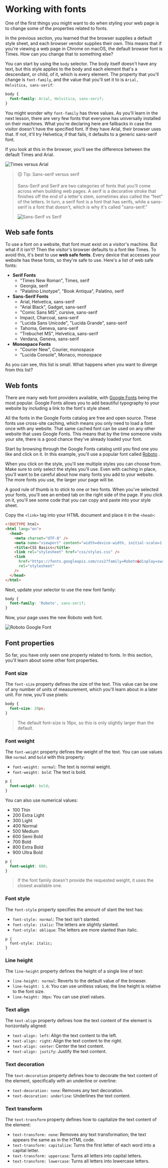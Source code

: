 # Working with fonts

One of the first things you might want to do when styling your web page is to change some of the properties related to fonts.

In the previous section, you learned that the browser supplies a default style sheet, and each browser vendor supplies their own. This means that if you're viewing a web page in Chrome on macOS, the default browser font is Times. How can you change that to something else?

You can start by using the `body` selector. The body itself doesn't have any text, but this style applies to the body and each element that's a descendant, or child, of it, which is every element. The property that you'll change is `font-family`, and the value that you'll set it to is `Arial, Helvitica, sans-serif`:

```css
body {
  font-family: Arial, Helvitica, sans-serif;
}
```

You might wonder why `font-family` has three values. As you'll learn in the next lesson, there are very few fonts that everyone has universally installed on their machines. What you're declaring here are fallbacks in case the visitor doesn't have the specified font. If they have Arial, their browser uses that. If not, it'll try Helvetica; if that fails, it defaults to a generic sans-serif font.

If you look at this in the browser, you'll see the difference between the default Times and Arial.

![Times versus Arial](https://user-images.githubusercontent.com/94882786/176082053-a824a286-b3b2-40f2-afeb-a9ca402b3d3a.png)

>🛈 Tip: Sans-serif versus serif
>
>Sans-Serif and Serif are two categories of fonts that you'll come across when building web pages. A serif is a decorative stroke that finishes off the end of a letter's stem, sometimes also called the “feet” of the letters. In turn, a serif font is a font that has serifs, while a sans-serif is a font that doesn't, which is why it's called "sans-serif."
>
>![Sans-Serif vs Serif](https://user-images.githubusercontent.com/94882786/176082101-af7eea6b-c7ec-47ea-8fa8-0e5f6a99bfd5.jpg)

## Web safe fonts

To use a font on a website, that font must exist on a visitor's machine. But what if it isn't? Then the visitor's browser defaults to a font like Times. To avoid this, it's best to use **web safe fonts**. Every device that accesses your website has these fonts, so they're safe to use. Here's a list of web safe fonts:

-   **Serif Fonts**
    -   "Times New Roman", Times, serif
    -   Georgia, serif
    -   "Palatino Linotype", "Book Antiqua", Palatino, serif
-   **Sans-Serif Fonts**
    -   Arial, Helvetica, sans-serif
    -   "Arial Black", Gadget, sans-serif
    -   "Comic Sans MS", cursive, sans-serif
    -   Impact, Charcoal, sans-serif
    -   "Lucida Sans Unicode", "Lucida Grande", sans-serif
    -   Tahoma, Geneva, sans-serif
    -   "Trebuchet MS", Helvetica, sans-serif
    -   Verdana, Geneva, sans-serif
-   **Monospace Fonts**
    -   "Courier New", Courier, monospace
    -   "Lucida Console", Monaco, monospace

As you can see, this list is small. What happens when you want to diverge from this list?

## Web fonts

There are many web font providers available, with [Google Fonts](https://fonts.google.com/) being the most popular. Google Fonts allows you to add beautiful typography to your website by including a link to the font's style sheet.

All the fonts in the Google Fonts catalog are free and open source. These fonts use cross-site caching, which means you only need to load a font once with any website. That same cached font can be used on any other website that uses Google Fonts. This means that by the time someone visits your site, there is a good chance they've already loaded your font.

Start by browsing through the Google Fonts catalog until you find one you like and click on it. In this example, you'll use a popular font called [Roboto](https://fonts.google.com/specimen/Roboto) .

When you click on the style, you'll see multiple styles you can choose from. Make sure to only select the styles you'll use. Even with caching in place, you'll want to be careful about how many fonts you add to your website. The more fonts you use, the larger your page will be.

A good rule of thumb is to stick to one or two fonts. When you've selected your fonts, you'll see an embed tab on the right side of the page. If you click on it, you'll see some code that you can copy and paste into your style sheet.

Copy the `<link>` tag into your HTML document and place it in the `<head>`:

```html
<!DOCTYPE html>
<html lang="en">
  <head>
    <meta charset="UTF-8" />
    <meta name="viewport" content="width=device-width, initial-scale=1.0" />
    <title>CSS Basics</title>
    <link rel="stylesheet" href="css/styles.css" />
    <link
      href="https://fonts.googleapis.com/css2?family=Roboto&display=swap"
      rel="stylesheet"
    />
  </head>
</html>
```

Next, update your selector to use the new font family:

```css
body {
  font-family: 'Roboto', sans-serif;
}
```

Now, your page uses the new Roboto web font.

![Roboto Google Font](https://user-images.githubusercontent.com/94882786/176082169-c5e1f1be-c4c9-4092-870b-76494a4669fe.png)

## Font properties

So far, you have only seen one property related to fonts. In this section, you'll learn about some other font properties.

### Font size

The `font-size` property defines the size of the text. This value can be one of any number of units of measurement, which you'll learn about in a later unit. For now, you'll use pixels:

```css
body {
  font-size: 20px;
}
```

> The default font-size is 16px, so this is only slightly larger than the default.

### Font weight

The `font-weight` property defines the weight of the text. You can use values like `normal` and `bold` with this property:

-   `font-weight: normal`: The text is normal weight.
-   `font-weight: bold`: The text is bold.

```css
p {
  font-weight: bold;
}
```

You can also use numerical values:

-   100 Thin
-   200 Extra Light
-   300 Light
-   400 Normal
-   500 Medium
-   600 Semi Bold
-   700 Bold
-   800 Extra Bold
-   900 Ultra Bold

```css
p {
  font-weight: 600;
}
```

> If the font family doesn't provide the requested weight, it uses the closest available one.

### Font style

The `font-style` property specifies the amount of slant the text has:

-   `font-style: normal`: The text isn't slanted.
-   `font-style: italic`: The letters are slightly slanted.
-   `font-style: oblique`: The letters are more slanted than italic.

```
p {
  font-style: italic;
}
```

### Line height

The `line-height` property defines the height of a single line of text:

-   `line-height: normal`: Reverts to the default value of the browser.
-   `line-height: 1.6`: You can use unitless values; the line height is relative to the font size.
-   `line-height: 30px`: You can use pixel values.

### Text align

The `text-align` property defines how the text content of the element is horizontally aligned:

-   `text-align: left`: Align the text content to the left.
-   `text-align: right`: Align the text content to the right.
-   `text-align: center`: Center the text content.
-   `text-align: justify`: Justify the text content.

### Text decoration

The `text-decoration` property defines how to decorate the text content of the element, specifically with an underline or overline:

-   `text-decoration: none`: Removes any text decoration.
-   `text-decoration: underline`: Underlines the text content.

### Text transform

The `text-transform` property defines how to capitalize the text content of the element:

-   `text-transform: none`: Removes any text transformation; the text appears the same as in the HTML code.
-   `text-transform: capitalize`: Turns the first letter of each word into a capital letter.
-   `text-transform: uppercase`: Turns all letters into capital letters.
-   `text-transform: lowercase`: Turns all letters into lowercase letters.
